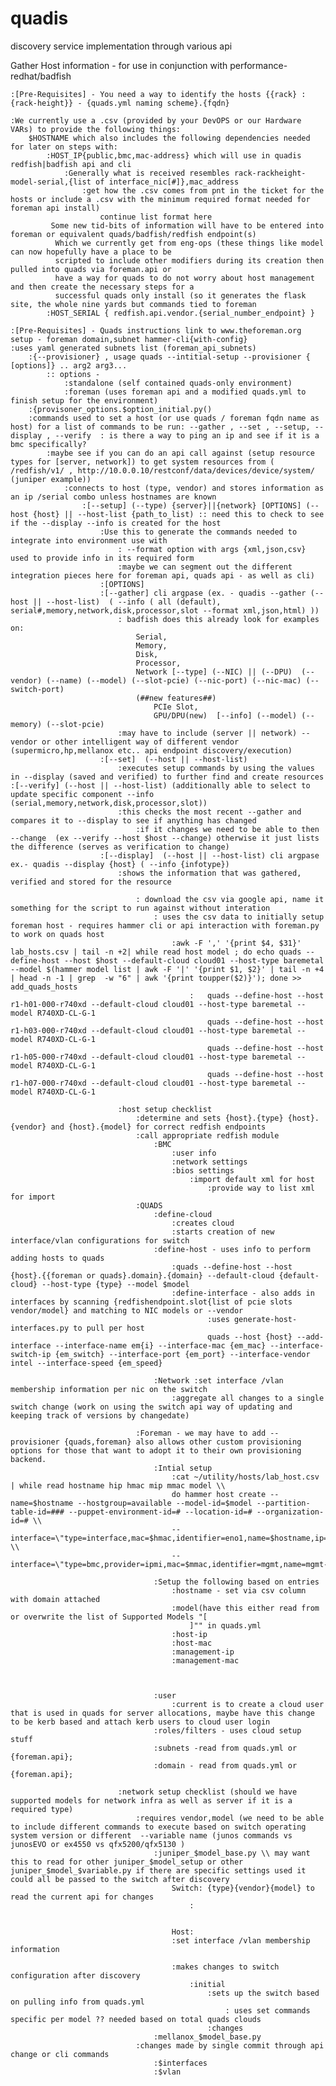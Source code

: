 # quadis
discovery service implementation through various api

Gather Host information - for use in conjunction with performance-redhat/badfish
    
    :[Pre-Requisites] - You need a way to identify the hosts {{rack} : {rack-height}} - {quads.yml naming scheme}.{fqdn}
    
    :We currently use a .csv (provided by your DevOPS or our Hardware VARs) to provide the following things:
        $HOSTNAME which also includes the following dependencies needed for later on steps with:
            :HOST_IP{public,bmc,mac-address} which will use in quadis redfish|badfish api and cli
                :Generally what is received resembles rack-rackheight-model-serial,{list of interface_nic[#]},mac_address
                    :get how the .csv comes from pnt in the ticket for the hosts or include a .csv with the minimum required format needed for foreman api install)
                        continue list format here
             Some new tid-bits of information will have to be entered into foreman or equivalent quads/badfish/redfish endpoint(s)
              Which we currently get from eng-ops (these things like model can now hopefully have a place to be
              scripted to include other modifiers during its creation then pulled into quads via foreman.api or
              have a way for quads to do not worry about host management and then create the necessary steps for a
              successful quads only install (so it generates the flask site, the whole nine yards but commands tied to foreman
            :HOST_SERIAL { redfish.api.vendor.{serial_number_endpoint} }
            
    :[Pre-Requisites] - Quads instructions link to www.theforeman.org setup - foreman domain,subnet hammer-cli{with-config}
    :uses yaml generated subnets list (foreman_api_subnets)
        :{--provisioner} , usage quads --intitial-setup --provisioner { [options]} .. arg2 arg3...
            :: options -
                :standalone (self contained quads-only environment)
                :foreman (uses foreman api and a modified quads.yml to finish setup for the environment)
        :{provisoner_options.$option_initial.py()
        :commands used to set a host (or use quads / foreman fqdn name as host) for a list of commands to be run: --gather , --set , --setup, --display , --verify  : is there a way to ping an ip and see if it is a bmc specifically?
            :maybe see if you can do an api call against (setup resource types for [server, network]) to get system resources from ( /redfish/v1/ , http://10.0.0.10/restconf/data/devices/device/system/ (juniper example))
                :connects to host (type, vendor) and stores information as an ip /serial combo unless hostnames are known
                    :[--setup] (--type) {server}||{network} [OPTIONS] (--host {host} || --host-list {path_to_list) :: need this to check to see if the --display --info is created for the host
                        :Use this to generate the commands needed to integrate into environment use with
                            : --format option with args {xml,json,csv} used to provide info in its required form
                            :maybe we can segment out the different integration pieces here for foreman api, quads api - as well as cli)
                        :[OPTIONS]
                        :[--gather] cli argpase (ex. - quadis --gather (--host || --host-list)  ( --info ( all (default), serial#,memory,network,disk,processor,slot --format xml,json,html) ))
                            : badfish does this already look for examples on:
                                Serial,
                                Memory,
                                Disk,
                                Processor,
                                Network [--type] (--NIC) || (--DPU)  (--vendor) (--name) (--model) (--slot-pcie) (--nic-port) (--nic-mac) (--switch-port)
                                (##new features##)
                                    PCIe Slot,
                                    GPU/DPU(new)  [--info] (--model) (--memory) (--slot-pcie)
                            :may have to include (server || network) --vendor or other intelligent way of different vendor (supermicro,hp,mellanox etc.. api endpoint discovery/execution)
                        :[--set]  (--host || --host-list)
                            :executes setup commands by using the values in --display (saved and verified) to further find and create resources                  :[--verify] (--host || --host-list) (additionally able to select to update specific component --info (serial,memory,network,disk,processor,slot))
                            :this checks the most recent --gather and compares it to --display to see if anything has changed
                                :if it changes we need to be able to then --change  (ex --verify --host $host --change) otherwise it just lists the difference (serves as verification to change)
                        :[--display]  (--host || --host-list) cli argpase ex.- quadis --display {host} ( --info {infotype})
                            :shows the information that was gathered, verified and stored for the resource

                                : download the csv via google api, name it something for the script to run against without interation
                                    : uses the csv data to initially setup foreman host - requires hammer cli or api interaction with foreman.py to work on quads host
                                        :awk -F ',' '{print $4, $31}' lab_hosts.csv | tail -n +2| while read host model ; do echo quads --define-host --host $host --default-cloud cloud01 --host-type baremetal --model $(hammer model list | awk -F '|' '{print $1, $2}' | tail -n +4 | head -n -1 | grep  -w "6" | awk '{print toupper($2)}'); done >> add_quads_hosts
                                            :   quads --define-host --host r1-h01-000-r740xd --default-cloud cloud01 --host-type baremetal --model R740XD-CL-G-1
                                                quads --define-host --host r1-h03-000-r740xd --default-cloud cloud01 --host-type baremetal --model R740XD-CL-G-1
                                                quads --define-host --host r1-h05-000-r740xd --default-cloud cloud01 --host-type baremetal --model R740XD-CL-G-1
                                                quads --define-host --host r1-h07-000-r740xd --default-cloud cloud01 --host-type baremetal --model R740XD-CL-G-1

                            :host setup checklist
                                :determine and sets {host}.{type} {host}.{vendor} and {host}.{model} for correct redfish endpoints
                                :call appropriate redfish module
                                    :BMC
                                        :user info
                                        :network settings
                                        :bios settings
                                            :import default xml for host
                                                :provide way to list xml for import
                                :QUADS
                                    :define-cloud
                                        :creates cloud
                                        :starts creation of new interface/vlan configurations for switch
                                    :define-host - uses info to perform adding hosts to quads
                                        :quads --define-host --host {host}.{{foreman or quads}.domain}.{domain} --default-cloud {default-cloud} --host-type {type} --model $model
                                        :define-interface - also adds in interfaces by scanning {redfishendpoint.slot{list of pcie slots vendor/model} and matching to NIC models or --vendor
                                                :uses generate-host-interfaces.py to pull per host
                                                quads --host {host} --add-interface --interface-name em{i} --interface-mac {em_mac} --interface-switch-ip {em_switch} --interface-port {em_port} --interface-vendor intel --interface-speed {em_speed}

                                    :Network :set interface /vlan membership information per nic on the switch
                                        :aggregate all changes to a single switch change (work on using the switch api way of updating and keeping track of versions by changedate)

                                :Foreman - we may have to add --provisioner {quads,foreman} also allows other custom provisioning options for those that want to adopt it to their own provisioning backend.
                                    :Intial setup
                                        :cat ~/utility/hosts/lab_host.csv | while read hostname hip hmac mip mmac model \\
                                        do hammer host create --name=$hostname --hostgroup=available --model-id=$model --partition-table-id=### --puppet-environment-id=# --location-id=# --organization-id=# \\
                                        --interface=\"type=interface,mac=$hmac,identifier=eno1,name=$hostname,ip=$hip,managed=true,primary=true,provision=true,virtual=false\" \\
                                        --interface=\"type=bmc,provider=ipmi,mac=$mmac,identifier=mgmt,name=mgmt-$hostname,ip=$mip,subnet_id=1,domain_id=1,managed=true,primary=false,provision=false,virtual=false,username=user,password=password"\

                                    :Setup the following based on entries
                                        :hostname - set via csv column with domain attached
                                        :model(have this either read from or overwrite the list of Supported Models "[
                                            ]"" in quads.yml
                                        :host-ip
                                        :host-mac
                                        :management-ip
                                        :management-mac



                                    :user
                                        :current is to create a cloud user that is used in quads for server allocations, maybe have this change to be kerb based and attach kerb users to cloud user login
                                    :roles/filters - uses cloud setup stuff
                                    :subnets -read from quads.yml or {foreman.api};
                                    :domain - read from quads.yml or {foreman.api};

                            :network setup checklist (should we have supported models for network infra as well as server if it is a required type)
                                :requires vendor,model (we need to be able to include different commands to execute based on switch operating system version or different  --variable name (junos commands vs junosEVO or ex4550 vs qfx5200/qfx5130 )
                                    :juniper_$model_base.py \\ may want this to read for other juniper_$model_setup or other juniper_$model_$variable.py if there are specific settings used it could all be passed to the switch after discovery
                                        Switch: {type}{vendor}{model} to read the current api for changes
                                            :


                                        Host:
                                        :set interface /vlan membership information

                                        :makes changes to switch configuration after discovery
                                            :initial
                                                :sets up the switch based on pulling info from quads.yml
                                                    : uses set commands specific per model ?? needed based on total quads clouds
                                                :changes
                                    :mellanox_$model_base.py
                                :changes made by single commit through api change or cli commands
                                    :$interfaces
                                    :$vlan
